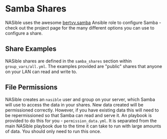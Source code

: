 # Samba Shares

NASible uses the awesome [bertvv.samba](https://github.com/bertvv/ansible-role-samba) Ansible role to configure Samba - check out the project page for the many different options you can use to configure a share.

## Share Examples

NASible shares are defined in the `samba_shares` section within `group_vars/all.yml`. The examples provided are
"public" shares that anyone on your LAN can read and write to.

## File Permissions

NASible creates an `nasible` user and group on your server, which Samba will use to access the data in your shares. New data created will be permissioned correctly. However, if you have existing data this will need to be repermissioned so that Samba can read and serve it. An playbook is provided to do this for you - `permission_data.yml`. It is separated from the main NASible playbook due to the time it can take to run with large amounts of data. You should only need to run this once.